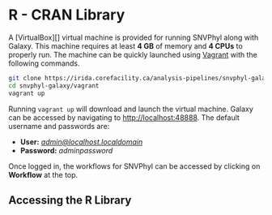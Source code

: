 R - CRAN Library
==========

A [VirtualBox][] virtual machine is provided for running SNVPhyl along with Galaxy.  This machine requires at least **4 GB** of memory and **4 CPUs** to properly run.  The machine can be quickly launched using [Vagrant][] with the following commands.

```bash
git clone https://irida.corefacility.ca/analysis-pipelines/snvphyl-galaxy
cd snvphyl-galaxy/vagrant
vagrant up
```

Running `vagrant up` will download and launch the virtual machine.  Galaxy can be accessed by navigating to <http://localhost:48888>.  The default username and passwords are:

* **User:** *admin@localhost.localdomain*
* **Password:** *adminpassword*

Once logged in, the workflows for SNVPhyl can be accessed by clicking on **Workflow** at the top.

Accessing the R Library
-----------------------------


[RStudio]: https://www.virtualbox.org/
[Vagrant]:  https://www.vagrantup.com/
[Packer]: https://packer.io/
